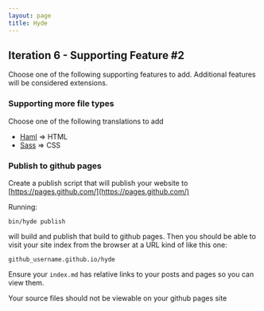 ```yaml
---
layout: page
title: Hyde
---
```



## Iteration 6 - Supporting Feature #2

Choose one of the following supporting features to add. Additional features will be considered extensions.

### Supporting more file types

Choose one of the following translations to add

* [Haml](http://haml.info/) => HTML
* [Sass](http://sass-lang.com/) => CSS


### Publish to github pages

Create a publish script that will publish your website to [https://pages.github.com/](https://pages.github.com/)

Running:

```
bin/hyde publish
```

will build and publish that build to github pages. Then you should be able to visit your site index from the browser at a URL kind of like this one:

```
github_username.github.io/hyde
```

Ensure your `index.md` has relative links to your posts and pages so you can view them.

Your source files should not be viewable on your github pages site
